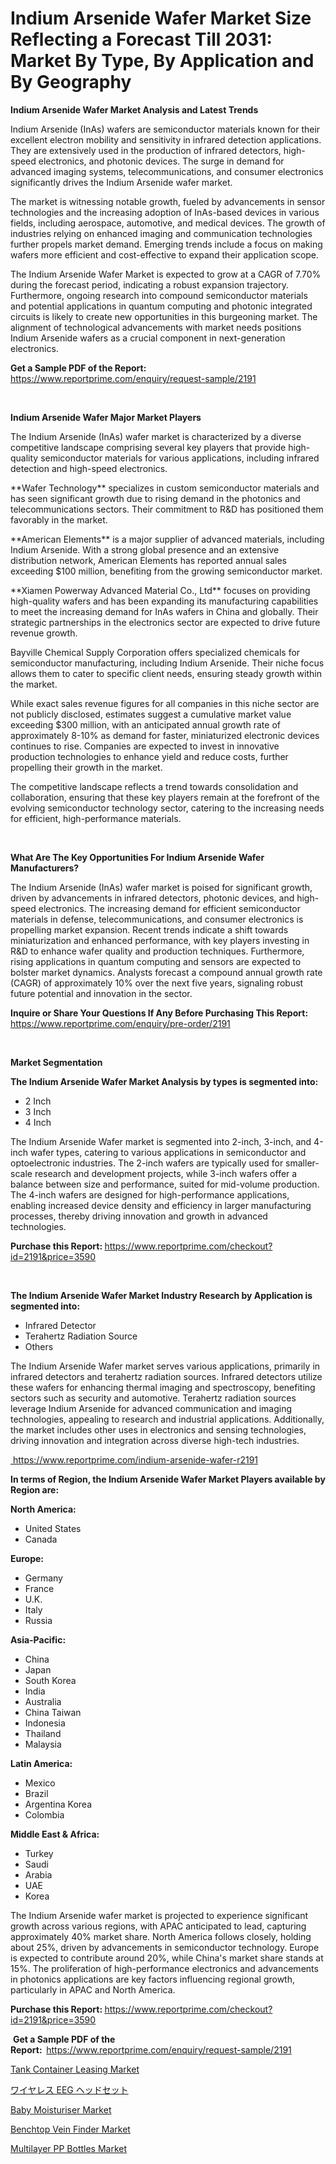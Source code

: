<p><h1>Indium Arsenide Wafer Market Size Reflecting a Forecast Till 2031: Market By Type, By Application and By Geography</h1></p><p><strong>Indium Arsenide Wafer Market Analysis and Latest Trends</strong></p>
<p><p>Indium Arsenide (InAs) wafers are semiconductor materials known for their excellent electron mobility and sensitivity in infrared detection applications. They are extensively used in the production of infrared detectors, high-speed electronics, and photonic devices. The surge in demand for advanced imaging systems, telecommunications, and consumer electronics significantly drives the Indium Arsenide wafer market.</p><p>The market is witnessing notable growth, fueled by advancements in sensor technologies and the increasing adoption of InAs-based devices in various fields, including aerospace, automotive, and medical devices. The growth of industries relying on enhanced imaging and communication technologies further propels market demand. Emerging trends include a focus on making wafers more efficient and cost-effective to expand their application scope.</p><p>The Indium Arsenide Wafer Market is expected to grow at a CAGR of 7.70% during the forecast period, indicating a robust expansion trajectory. Furthermore, ongoing research into compound semiconductor materials and potential applications in quantum computing and photonic integrated circuits is likely to create new opportunities in this burgeoning market. The alignment of technological advancements with market needs positions Indium Arsenide wafers as a crucial component in next-generation electronics.</p></p>
<p><strong>Get a Sample PDF of the Report:&nbsp;</strong> <a href="https://www.reportprime.com/enquiry/request-sample/2191">https://www.reportprime.com/enquiry/request-sample/2191</a></p>
<p>&nbsp;</p>
<p><strong>Indium Arsenide Wafer Major Market Players</strong></p>
<p><p>The Indium Arsenide (InAs) wafer market is characterized by a diverse competitive landscape comprising several key players that provide high-quality semiconductor materials for various applications, including infrared detection and high-speed electronics.</p><p>**Wafer Technology** specializes in custom semiconductor materials and has seen significant growth due to rising demand in the photonics and telecommunications sectors. Their commitment to R&D has positioned them favorably in the market.</p><p>**American Elements** is a major supplier of advanced materials, including Indium Arsenide. With a strong global presence and an extensive distribution network, American Elements has reported annual sales exceeding $100 million, benefiting from the growing semiconductor market.</p><p>**Xiamen Powerway Advanced Material Co., Ltd** focuses on providing high-quality wafers and has been expanding its manufacturing capabilities to meet the increasing demand for InAs wafers in China and globally. Their strategic partnerships in the electronics sector are expected to drive future revenue growth.</p><p>Bayville Chemical Supply Corporation offers specialized chemicals for semiconductor manufacturing, including Indium Arsenide. Their niche focus allows them to cater to specific client needs, ensuring steady growth within the market.</p><p>While exact sales revenue figures for all companies in this niche sector are not publicly disclosed, estimates suggest a cumulative market value exceeding $300 million, with an anticipated annual growth rate of approximately 8-10% as demand for faster, miniaturized electronic devices continues to rise. Companies are expected to invest in innovative production technologies to enhance yield and reduce costs, further propelling their growth in the market. </p><p>The competitive landscape reflects a trend towards consolidation and collaboration, ensuring that these key players remain at the forefront of the evolving semiconductor technology sector, catering to the increasing needs for efficient, high-performance materials.</p></p>
<p>&nbsp;</p>
<p><strong>What Are The Key Opportunities For Indium Arsenide Wafer Manufacturers?</strong></p>
<p><p>The Indium Arsenide (InAs) wafer market is poised for significant growth, driven by advancements in infrared detectors, photonic devices, and high-speed electronics. The increasing demand for efficient semiconductor materials in defense, telecommunications, and consumer electronics is propelling market expansion. Recent trends indicate a shift towards miniaturization and enhanced performance, with key players investing in R&D to enhance wafer quality and production techniques. Furthermore, rising applications in quantum computing and sensors are expected to bolster market dynamics. Analysts forecast a compound annual growth rate (CAGR) of approximately 10% over the next five years, signaling robust future potential and innovation in the sector.</p></p>
<p><strong>Inquire or Share Your Questions If Any Before Purchasing This Report:</strong> <a href="https://www.reportprime.com/enquiry/pre-order/2191">https://www.reportprime.com/enquiry/pre-order/2191</a></p>
<p>&nbsp;</p>
<p><strong>Market Segmentation</strong></p>
<p><strong>The Indium Arsenide Wafer Market Analysis by types is segmented into:</strong></p>
<p><ul><li>2 Inch</li><li>3 Inch</li><li>4 Inch</li></ul></p>
<p><p>The Indium Arsenide Wafer market is segmented into 2-inch, 3-inch, and 4-inch wafer types, catering to various applications in semiconductor and optoelectronic industries. The 2-inch wafers are typically used for smaller-scale research and development projects, while 3-inch wafers offer a balance between size and performance, suited for mid-volume production. The 4-inch wafers are designed for high-performance applications, enabling increased device density and efficiency in larger manufacturing processes, thereby driving innovation and growth in advanced technologies.</p></p>
<p><strong>Purchase this Report:&nbsp;</strong><a href="https://www.reportprime.com/checkout?id=2191&price=3590">https://www.reportprime.com/checkout?id=2191&price=3590</a></p>
<p>&nbsp;</p>
<p><strong>The Indium Arsenide Wafer Market Industry Research by Application is segmented into:</strong></p>
<p><ul><li>Infrared Detector</li><li>Terahertz Radiation Source</li><li>Others</li></ul></p>
<p><p>The Indium Arsenide Wafer market serves various applications, primarily in infrared detectors and terahertz radiation sources. Infrared detectors utilize these wafers for enhancing thermal imaging and spectroscopy, benefiting sectors such as security and automotive. Terahertz radiation sources leverage Indium Arsenide for advanced communication and imaging technologies, appealing to research and industrial applications. Additionally, the market includes other uses in electronics and sensing technologies, driving innovation and integration across diverse high-tech industries.</p></p>
<p><a href="https://www.reportprime.com/indium-arsenide-wafer-r2191">&nbsp;https://www.reportprime.com/indium-arsenide-wafer-r2191</a></p>
<p><strong>In terms of Region, the Indium Arsenide Wafer Market Players available by Region are:</strong></p>
<p>
    <p> <strong> North America: </strong>
        <ul>
            <li>United States</li>
            <li>Canada</li>
        </ul>
        </p> 
    <p> <strong> Europe: </strong>
        <ul>
            <li>Germany</li>
            <li>France</li>
            <li>U.K.</li>
            <li>Italy</li>
            <li>Russia</li>
        </ul>
        </p> 
    <p> <strong> Asia-Pacific: </strong>
        <ul>
            <li>China</li>
            <li>Japan</li>
            <li>South Korea</li>
            <li>India</li>
            <li>Australia</li>
            <li>China Taiwan</li>
            <li>Indonesia</li>
            <li>Thailand</li>
            <li>Malaysia</li>
        </ul>
        </p> 
    <p> <strong> Latin America: </strong>
        <ul>
            <li>Mexico</li>
            <li>Brazil</li>
            <li>Argentina Korea</li>
            <li>Colombia</li>
        </ul>
        </p> 
    <p> <strong> Middle East & Africa: </strong>
        <ul>
            <li>Turkey</li>
            <li>Saudi</li>
            <li>Arabia</li>
            <li>UAE</li>
            <li>Korea</li>
        </ul>
    </p>
    </p>
<p><p>The Indium Arsenide wafer market is projected to experience significant growth across various regions, with APAC anticipated to lead, capturing approximately 40% market share. North America follows closely, holding about 25%, driven by advancements in semiconductor technology. Europe is expected to contribute around 20%, while China's market share stands at 15%. The proliferation of high-performance electronics and advancements in photonics applications are key factors influencing regional growth, particularly in APAC and North America.</p></p>
<p><strong>Purchase this Report: </strong><a href="https://www.reportprime.com/checkout?id=2191&price=3590">https://www.reportprime.com/checkout?id=2191&price=3590</a></p>
<p>&nbsp;<strong>Get a Sample PDF of the Report:&nbsp;&nbsp;</strong><a href="https://www.reportprime.com/enquiry/request-sample/2191">https://www.reportprime.com/enquiry/request-sample/2191</a></p>
<p><strong></strong></p>
<p><p><a href="https://www.linkedin.com/pulse/strategic-roadmap-global-tank-container-leasing-market-cvxse?trackingId=mgoYHKJSSRKZn8CV3pjeNg%3D%3D">Tank Container Leasing Market</a></p><p><a href="https://medium.com/@jolyongue8huy/%E3%83%AF%E3%82%A4%E3%83%A4%E3%83%AC%E3%82%B9eeg%E3%83%98%E3%83%83%E3%83%89%E3%82%BB%E3%83%83%E3%83%88%E3%81%AE%E6%A5%AD%E7%95%8C%E5%88%86%E6%9E%90%E3%83%AC%E3%83%9D%E3%83%BC%E3%83%88-2024%E5%B9%B4%E3%81%8B%E3%82%892031%E5%B9%B4%E3%81%AE%E6%9C%9F%E9%96%93%E3%81%AB%E4%BA%88%E6%B8%AC%E3%81%95%E3%82%8C%E3%81%9F%E3%82%A2%E3%83%97%E3%83%AA%E3%82%B1%E3%83%BC%E3%82%B7%E3%83%A7%E3%83%B3-%E3%82%BF%E3%82%A4%E3%83%97-%E3%81%8A%E3%82%88%E3%81%B3%E5%9C%B0%E5%9F%9F%E5%88%A5%E3%81%AE%E5%B8%82%E5%A0%B4%E8%A6%8F%E6%A8%A1%E3%81%AF-%E5%B9%B4%E5%B9%B3%E5%9D%87%E6%88%90%E9%95%B7%E7%8E%87%E3%81%8C6-6-%E3%81%A8%E3%81%AA%E3%81%A3%E3%81%A6%E3%81%84%E3%81%BE%E3%81%99-a5b542b1e428">ワイヤレス EEG ヘッドセット</a></p><p><a href="https://medium.com/@kavonhansen2022/baby-moisturiser-market-trends-a-detailed-study-of-its-market-segmentation-and-analyzing-the-0cf5f99f5c37">Baby Moisturiser Market</a></p><p><a href="https://issuu.com/reportprime-2/docs/benchtop-vein-finder-market-size-20_fb972f7e32a303">Benchtop Vein Finder Market</a></p><p><a href="https://medium.com/@siregarjefri23_12225/emerging-trends-in-multilayer-pp-bottles-market-global-outlook-and-future-prospects-from-2024-2031-4893f2a508bc">Multilayer PP Bottles Market</a></p></p>
